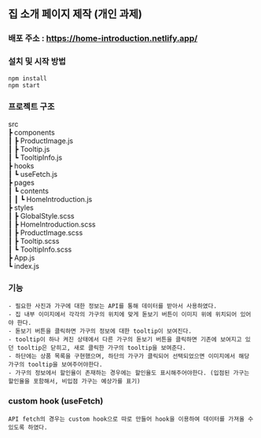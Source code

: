 ## 집 소개 페이지 제작 (개인 과제)

### 배포 주소 : https://home-introduction.netlify.app/

### 설치 및 시작 방법

    npm install
    npm start

### 프로젝트 구조

src  
 ┣ components  
 ┃ ┣ ProductImage.js  
 ┃ ┣ Tooltip.js  
 ┃ ┗ TooltipInfo.js  
 ┣ hooks  
 ┃ ┗ useFetch.js  
 ┣ pages  
 ┃ ┗ contents  
 ┃ ┃ ┗ HomeIntroduction.js  
 ┣ styles  
 ┃ ┣ GlobalStyle.scss  
 ┃ ┣ HomeIntroduction.scss  
 ┃ ┣ ProductImage.scss  
 ┃ ┣ Tooltip.scss  
 ┃ ┗ TooltipInfo.scss  
 ┣ App.js  
 ┗ index.js

### 기능

```
- 필요한 사진과 가구에 대한 정보는 API를 통해 데이터를 받아서 사용하였다.
- 집 내부 이미지에서 각각의 가구의 위치에 맞게 돋보기 버튼이 이미지 위에 위치되어 있어야 한다.
- 돋보기 버튼을 클릭하면 가구의 정보에 대한 tooltip이 보여진다.
- tooltip이 하나 켜진 상태에서 다른 가구의 돋보기 버튼을 클릭하면 기존에 보여지고 있던 tooltip은 닫히고, 새로 클릭한 가구의 tooltip을 보여준다.
- 하단에는 상품 목록을 구현했으며, 하단의 가구가 클릭되어 선택되었으면 이미지에서 해당 가구의 tooltip을 보여주어야한다.
- 가구의 정보에서 할인율이 존재하는 경우에는 할인율도 표시해주어야한다. (입점된 가구는 할인율을 포함해서, 비입점 가구는 예상가를 표기)
```

### custom hook (useFetch)

    API fetch의 경우는 custom hook으로 따로 만들어 hook을 이용하여 데이터를 가져올 수 있도록 하였다.
